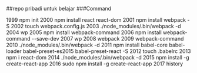 ##repo pribadi untuk belajar
###Command

 1999  npm init
 2000  npm install react react-dom
 2001  npm install webpack -S
 2002  touch webpack.config.js
 2003  ./node_modules/.bin/webpack -d
 2004  wp
 2005  npm install webpack-command
 2006  npm install webpack-command --save-dev
 2007  wp
 2008  webpack
 2009  webpack-command
 2010  ./node_modules/.bin/webpack -d
 2011  npm install babel-core babel-loader babel-preset-es2015 babel-preset-react -S
 2012  touch .babelrc
 2013  npm i react-dom
 2014  ./node_modules/.bin/webpack -d
 2015  npm install -g create-react-app
 2016  sudo npm install -g create-react-app
 2017  history